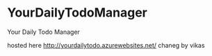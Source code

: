 YourDailyTodoManager
====================

Your Daily Todo Manager

hosted here
http://yourdailytodo.azurewebsites.net/
chaneg by vikas